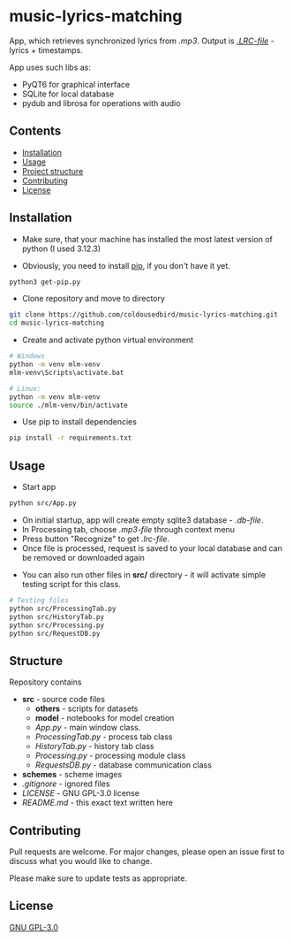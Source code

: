 # music-lyrics-matching

App, which retrieves synchronized lyrics from *.mp3*. Output is [*.LRC-file*](https://en.wikipedia.org/wiki/LRC_(file_format)) - lyrics + timestamps.

App uses such libs as:
- PyQT6 for graphical interface
- SQLite for local database 
- pydub and librosa for operations with audio 

## Contents
- [Installation](#Installation)
- [Usage](#Usage)
- [Project structure](#Structure)
- [Contributing](#Contributing)
- [License](#License)

## Installation

- Make sure, that your machine has installed the most latest version of python (I used 3.12.3)

- Obviously, you need to install [pip](https://pip.pypa.io/en/stable/), if you don't have it yet.
```bash
python3 get-pip.py
```

- Clone repository and move to directory
```bash 
git clone https://github.com/coldousedbird/music-lyrics-matching.git
cd music-lyrics-matching
```

- Create and activate python virtual environment
```bash
# Windows
python -m venv mlm-venv
mlm-venv\Scripts\activate.bat
```
```bash
# Linux:
python -m venv mlm-venv
source ./mlm-venv/bin/activate
```

- Use pip to install dependencies
```bash
pip install -r requirements.txt
```


## Usage

- Start app
```bash
python src/App.py
```

- On initial startup, app will create empty sqlite3 database - *.db-file*. 
- In Processing tab, choose *.mp3-file* through context menu 
- Press button "Recognize" to get *.lrc-file*.
- Once file is processed, request is saved to your local database and can be removed or downloaded again
+ You can also run other files in **src/** directory - it will activate simple testing script for this class. 
```bash
# Testing files
python src/ProcessingTab.py
python src/HistoryTab.py
python src/Processing.py
python src/RequestDB.py
```

## Structure

Repository contains 
- **src** - source code files
  - **others** - scripts for datasets 
  - **model** - notebooks for model creation
  - *App.py* - main window class.
  - *ProcessingTab.py* - process tab class
  - *HistoryTab.py* - history tab class
  - *Processing.py* - processing module class
  - *RequestsDB.py* - database communication class
- **schemes** - scheme images
- *.gitignore* - ignored files
- *LICENSE* - GNU GPL-3.0 license
- *README.md* - this exact text written here
 
## Contributing

Pull requests are welcome. For major changes, please open an issue first
to discuss what you would like to change.

Please make sure to update tests as appropriate.

## License
[GNU GPL-3.0](https://choosealicense.com/licenses/gpl-3.0/)